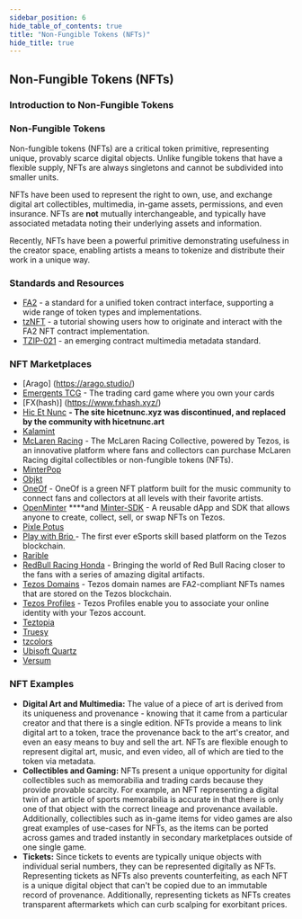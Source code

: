 ```yaml
---
sidebar_position: 6
hide_table_of_contents: true
title: "Non-Fungible Tokens (NFTs)"
hide_title: true
---
```



## Non-Fungible Tokens (NFTs)

### Introduction to Non-Fungible Tokens

### Non-Fungible Tokens

Non-fungible tokens \(NFTs\) are a critical token primitive, representing unique, provably scarce digital objects. Unlike fungible tokens that have a flexible supply, NFTs are always singletons and cannot be subdivided into smaller units.

NFTs have been used to represent the right to own, use, and exchange digital art collectibles, multimedia, in-game assets, permissions, and even insurance. NFTs are **not** mutually interchangeable, and typically have associated metadata noting their underlying assets and information.

Recently, NFTs have been a powerful primitive demonstrating usefulness in the creator space, enabling artists a means to tokenize and distribute their work in a unique way.

### Standards and Resources

* [FA2](https://gitlab.com/tzip/tzip/-/blob/master/proposals/tzip-12/tzip-12.md) - a standard for a unified token contract interface, supporting a wide range of token types and implementations. 
* [tzNFT](https://github.com/tqtezos/nft-tutorial) - a tutorial showing users how to originate and interact with the FA2 NFT contract implementation.
* [TZIP-021](https://gitlab.com/tzip/tzip/-/blob/tzip-21-spec/proposals/tzip-21/tzip-21.md) - an emerging contract multimedia metadata standard. 

### NFT Marketplaces 
* [Arago] (https://arago.studio/)
* [Emergents TCG](https://emergentstcg.com/) - The trading card game where you own your cards
* [FX(hash)] (https://www.fxhash.xyz/)
* [Hic Et Nunc](https://hicetnunc.art/) **- The site hicetnunc.xyz was discontinued, and replaced by the community with hicetnunc.art**
* [Kalamint](https://kalamint.io/) 
* [McLaren Racing](https://mclarenracingcollective.com/) - The McLaren Racing Collective, powered by Tezos, is an innovative platform where fans and collectors can purchase McLaren Racing digital collectibles or non-fungible tokens (NFTs).
* [MinterPop](https://minterpop.com/)
* [Objkt](https://objkt.com/) 
* [OneOf](https://oneof.com/) - OneOf is a green NFT platform built for the music community to connect fans and collectors at all levels with their favorite artists.
* [OpenMinter](https://github.com/tqtezos/minter) ****and [Minter-SDK](https://github.com/tqtezos/minter-sdk) - A reusable dApp and SDK that allows anyone to create, collect, sell, or swap NFTs on Tezos.
* [Pixle Potus](https://www.pixelpotus.com/)
* [Play with Brio ](https://playwithbrio.com/home) - The first ever eSports skill based platform on the Tezos blockchain.
* [Rarible](https://rarible.com)
* [RedBull Racing Honda](https://redbullracingcollectibles.com/) - Bringing the world of Red Bull Racing closer to the fans with a series of amazing digital artifacts.
* [Tezos Domains](https://tezos.domains/) - Tezos domain names are FA2-compliant NFTs names that are stored on the Tezos blockchain.
* [Tezos Profiles](https://tzprofiles.com/) - Tezos Profiles enable you to associate your online identity with your Tezos account.
* [Teztopia](https://app.tezotopia.com/)
* [Truesy](https://www.truesy.com/) 
* [tzcolors](https://www.tzcolors.io)
* [Ubisoft Quartz](https://quartz.ubisoft.com/welcome/)
* [Versum](https://versum.xyz/)

### NFT Examples

* **Digital Art and Multimedia:** The value of a piece of art is derived from its uniqueness and provenance - knowing that it came from a particular creator and that there is a single edition. NFTs provide a means to link digital art to a token, trace the provenance back to the art's creator, and even an easy means to buy and sell the art. NFTs are flexible enough to represent digital art, music, and even video, all of which are tied to the token via metadata.
* **Collectibles and Gaming:** NFTs present a unique opportunity for digital collectibles such as memorabilia and trading cards because they provide provable scarcity. For example, an NFT representing a digital twin of an article of sports memorabilia is accurate in that there is only one of that object with the correct lineage and provenance available. Additionally, collectibles such as in-game items for video games are also great examples of use-cases for NFTs, as the items can be ported across games and traded instantly in secondary marketplaces outside of one single game.
* **Tickets:** Since tickets to events are typically unique objects with individual serial numbers, they can be represented digitally as NFTs. Representing tickets as NFTs also prevents counterfeiting, as each NFT is a unique digital object that can't be copied due to an immutable record of provenance. Additionally, representing tickets as NFTs creates transparent aftermarkets which can curb scalping for exorbitant prices.


